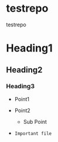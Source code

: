 # testrepo
testrepo

# Heading1

## Heading2

### Heading3

* Point1
* Point2
    * Sub Point
 
* `Important file`
